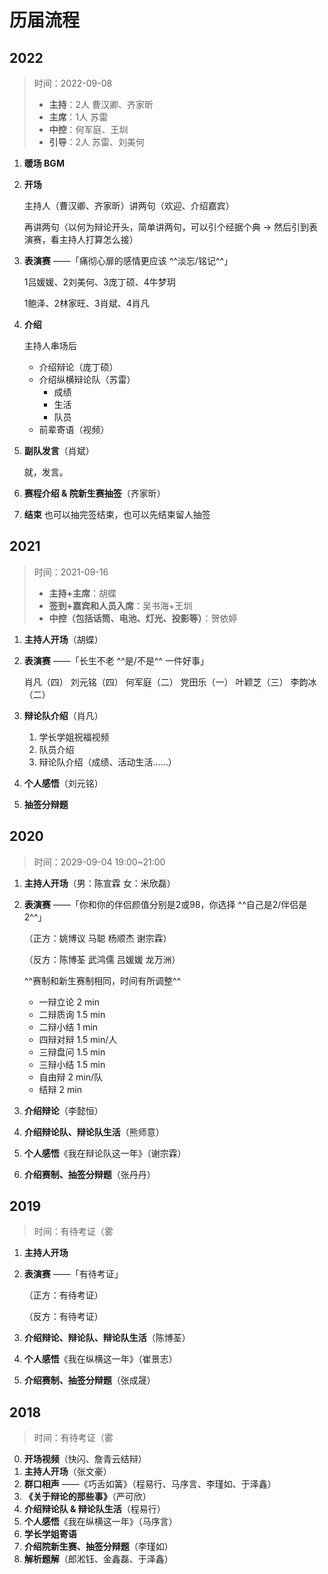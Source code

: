 # 历届流程

## 2022

> 时间：2022-09-08
>
> - **主持**：2人 曹汉卿、齐家昕
> - **主席**：1人 苏雷
> - **中控**：何军庭、王圳
> - **引导**：2人 苏雷、刘美何

1. **暖场 BGM**
2. **开场**

    主持人（曹汉卿、齐家昕）讲两句（欢迎、介绍嘉宾）

    再讲两句（以何为辩论开头，简单讲两句，可以引个经据个典 -> 然后引到表演赛，看主持人打算怎么接）

3. **表演赛** ——「痛彻心扉的感情更应该 ^^淡忘/铭记^^」

    1吕媛媛、2刘美何、3庞丁硕、4牛梦玥

    1鲍泽、2林家旺、3肖斌、4肖凡

4. **介绍**

    主持人串场后

    - 介绍辩论（庞丁硕）
    - 介绍纵横辩论队（苏雷）
        - 成绩
        - 生活
        - 队员
    - 前辈寄语（视频）

5. **副队发言**（肖斌）

    就，发言。

6. **赛程介绍 & 院新生赛抽签**（齐家昕）
7. **结束**
    也可以抽完签结束，也可以先结束留人抽签

## 2021

> 时间：2021-09-16
>
> - **主持+主席**：胡蝶
> - **签到+嘉宾和人员入席**：吴书海+王圳
> - **中控（包括话筒、电池、灯光、投影等）**：贺依婷

1. **主持人开场**（胡蝶）
2. **表演赛** ——「长生不老 ^^是/不是^^ 一件好事」

    肖凡（四） 刘元铭（四） 何军庭（二） 党田乐（一）  叶颖芝（三）  李韵冰（二）

3. **辩论队介绍**（肖凡）

    1. 学长学姐祝福视频
    2. 队员介绍
    3. 辩论队介绍（成绩、活动生活……）

4. **个人感悟**（刘元铭）
5. **抽签分辩题**

## 2020

> 时间：2029-09-04 19:00~21:00

1. **主持人开场**（男：陈宣霖 女：米欣磊）
2. **表演赛** ——「你和你的伴侣颜值分别是2或98，你选择 ^^自己是2/伴侣是2^^」

    （正方：姚博议 马聪 杨顺杰 谢宗霖）
   
    （反方：陈博荃 武鸿儒 吕媛媛 龙万洲）
   
    ^^赛制和新生赛制相同，时间有所调整^^
   
    * 一辩立论  2    min
    * 二辩质询  1.5  min
    * 二辩小结  1    min
    * 四辩对辩  1.5  min/人
    * 三辩盘问  1.5  min
    * 三辩小结  1.5  min
    * 自由辩    2    min/队
    * 结辩      2    min

3. **介绍辩论**（李懿恒）
4. **介绍辩论队、辩论队生活**（熊师意）
5. **个人感悟**《我在辩论队这一年》（谢宗霖）
6. **介绍赛制、抽签分辩题**（张丹丹）

## 2019

> 时间：有待考证（雾

1. **主持人开场**
2. **表演赛** ——「有待考证」

    （正方：有待考证）

    （反方：有待考证）
4. **介绍辩论、辩论队、辩论队生活**（陈博荃）
5. **个人感悟**《我在纵横这一年》（崔景志）
6. **介绍赛制、抽签分辩题**（张成晟）

## 2018

> 时间：有待考证（雾

0. **开场视频**（快闪、詹青云结辩）
1. **主持人开场**（张文豪）
2. **群口相声** ——《巧舌如簧》（程易行、马序言、李瑾如、于泽鑫）
3. **《关于辩论的那些事》**（严可欣）
4. **介绍辩论队 &amp; 辩论队生活**（程易行）
5. **个人感悟**《我在纵横这一年》（马序言）
6. **学长学姐寄语**
7. **介绍院新生赛、抽签分辩题**（李瑾如）
8. **解析题解**（郎淞钰、金鑫磊、于泽鑫）
